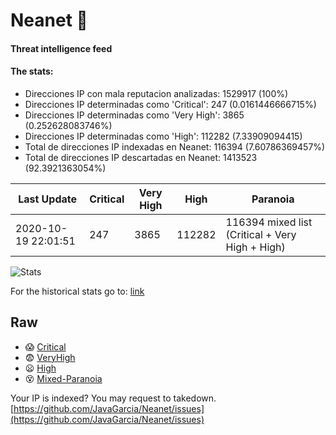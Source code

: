 # Neanet :hocho:
#### Threat intelligence feed
#### The stats:

- Direcciones IP con mala reputacion analizadas: 1529917 (100%)
- Direcciones IP determinadas como 'Critical':  247 (0.0161446666715%)
- Direcciones IP determinadas como 'Very High':  3865 (0.252628083746%)
- Direcciones IP determinadas como 'High':  112282 (7.33909094415)
- Total de direcciones IP indexadas en Neanet:  116394 (7.60786369457%)
- Total de direcciones IP descartadas en Neanet:  1413523 (92.3921363054%)

| Last Update | Critical | Very High | High | Paranoia |
| --- | --- | --- | --- | --- |
| 2020-10-19 22:01:51 | 247 | 3865 | 112282 | 116394 mixed list (Critical + Very High + High)|

![Stats](https://docs.google.com/spreadsheets/d/e/2PACX-1vSnaNMIXVabIpDJjufMlzH7poXnshF3mgd8Is1g9ytUEzVsP5my4Trn8f-xkoLLQ38xpL3HtmUexLo6/pubchart?oid=501124687&format=image)

For the historical stats go to: [link](/stats.csv)
## Raw
- :scream: [Critical](https://raw.githubusercontent.com/JavaGarcia/Neanet/master/blacklists/neanet_critical.txt)
- :fearful: [VeryHigh](https://raw.githubusercontent.com/JavaGarcia/Neanet/master/blacklists/neanet_veryHigh.txtt)
- :frowning: [High](https://raw.githubusercontent.com/JavaGarcia/Neanet/master/blacklists/neanet_high.txt)
- :dizzy_face: [Mixed-Paranoia](https://raw.githubusercontent.com/JavaGarcia/Neanet/master/blacklists/neanet_all.txt)


Your IP is indexed? You may request to takedown. [https://github.com/JavaGarcia/Neanet/issues](https://github.com/JavaGarcia/Neanet/issues)

























































































































































































































































































































































































































































































































































































































































































































































































































































































































































































































































































































































































































































































































































































































































































































































































